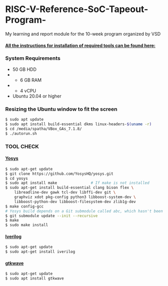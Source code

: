 # RISC-V-Reference-SoC-Tapeout-Program-
My learning and report module for the 10-week program organized by VSD

#### <ins>All the instructions for installation of required tools can be found here:</ins>

### **System Requirements**

- 50 GB HDD
- - 6 GB RAM
- - 4 vCPU
- Ubuntu 20.04 or higher


### **Resizing the Ubuntu window to fit the screen**
```bash
$ sudo apt update
$ sudo apt install build-essential dkms linux-headers-$(uname -r)
$ cd /media/spatha/VBox_GAs_7.1.8/
$ ./autorun.sh
```

### **TOOL CHECK**

#### <ins>**Yosys**</ins>
```bash
$ sudo apt-get update
$ git clone https://github.com/YosysHQ/yosys.git
$ cd yosys
$ sudo apt install make               # If make is not installed
$ sudo apt-get install build-essential clang bison flex \
    libreadline-dev gawk tcl-dev libffi-dev git \
    graphviz xdot pkg-config python3 libboost-system-dev \
    libboost-python-dev libboost-filesystem-dev zlib1g-dev
$ make config-gcc
# Yosys build depends on a Git submodule called abc, which hasn't been initialized yet. You need to run the following command before running make
$ git submodule update --init --recursive
$ make 
$ sudo make install
```


#### <ins>**Iverilog**</ins>
```bash
$ sudo apt-get update
$ sudo apt-get install iverilog
```


#### <ins>**gtkwave**</ins>
```bash
$ sudo apt-get update
$ sudo apt install gtkwave
```

